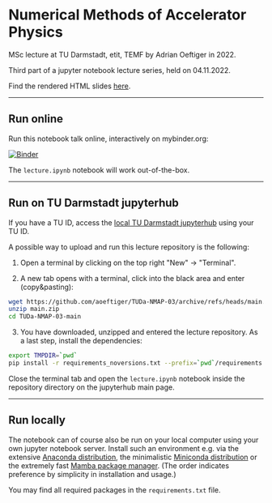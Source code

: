 # Numerical Methods of Accelerator Physics

MSc lecture at TU Darmstadt, etit, TEMF by Adrian Oeftiger in 2022.

Third part of a jupyter notebook lecture series, held on 04.11.2022.

Find the rendered HTML slides [here](https://aoeftiger.github.io/TUDa-NMAP-03/).

---

## Run online

Run this notebook talk online, interactively on mybinder.org:

[![Binder](https://mybinder.org/badge_logo.svg)](https://mybinder.org/v2/gh/aoeftiger/TUDa-NMAP-03/v1.02)

The `lecture.ipynb` notebook will work out-of-the-box.

---

## Run on TU Darmstadt jupyterhub

If you have a TU ID, access the [local TU Darmstadt jupyterhub](https://tu-jupyter-i.ca.hrz.tu-darmstadt.de/) using your TU ID.

A possible way to upload and run this lecture repository is the following:

1. Open a terminal by clicking on the top right "New" -> "Terminal".

2. A new tab opens with a terminal, click into the black area and enter (copy&pasting):

``` bash
wget https://github.com/aoeftiger/TUDa-NMAP-03/archive/refs/heads/main.zip
unzip main.zip
cd TUDa-NMAP-03-main
```

3. You have downloaded, unzipped and entered the lecture repository. As a last step, install the dependencies:

``` bash
export TMPDIR=`pwd`
pip install -r requirements_noversions.txt --prefix=`pwd`/requirements
``` 

Close the terminal tab and open the `lecture.ipynb` notebook inside the repository directory on the jupyterhub main page.

---

## Run locally

The notebook can of course also be run on your local computer using your own jupyter notebook server. Install such an environment e.g. via the extensive [Anaconda distribution](https://www.anaconda.com/products/distribution), the minimalistic [Miniconda distribution](https://docs.conda.io/en/main/miniconda.html) or the extremely fast [Mamba package manager](https://mamba.readthedocs.io/en/latest/). (The order indicates preference by simplicity in installation and usage.)

You may find all required packages in the `requirements.txt` file.
